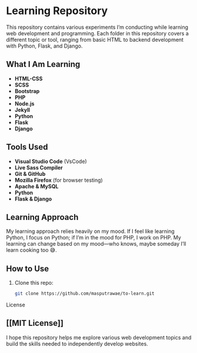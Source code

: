 # Learning Repository

This repository contains various experiments I’m conducting while learning web development and programming. Each folder in this repository covers a different topic or tool, ranging from basic HTML to backend development with Python, Flask, and Django.

## What I Am Learning
- **HTML-CSS**  
- **SCSS**  
- **Bootstrap**  
- **PHP**  
- **Node.js**  
- **Jekyll**  
- **Python**  
- **Flask**  
- **Django**  

## Tools Used
- **Visual Studio Code** (VsCode)
- **Live Sass Compiler**  
- **Git & GitHub**  
- **Mozilla Firefox** (for browser testing)
- **Apache & MySQL**  
- **Python**  
- **Flask & Django**  

## Learning Approach
My learning approach relies heavily on my mood. If I feel like learning Python, I focus on Python; if I’m in the mood for PHP, I work on PHP. My learning can change based on my mood—who knows, maybe someday I’ll learn cooking too 😅.

## How to Use
1. Clone this repo:
   ```bash
   git clone https://github.com/masputrawae/to-learn.git
   ```

License

[[MIT License]]
---
I hope this repository helps me explore various web development topics and build the skills needed to independently develop websites.